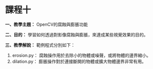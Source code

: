# 課程十

**一、教學主題：** OpenCV的腐蝕與膨脹功能
	
**二、目的：** 學習如何透過對影像腐蝕與膨脹，來達成某些視覺效果的目的。

**三、教學解說：** 範例程式分別如下：
1. erosion.py： 腐蝕操作用於去除小的物體或噪聲，或將物體的邊界縮小。
2. dilation.py： 膨脹操作對於連接斷開的物體或擴大物體邊界非常有用。


